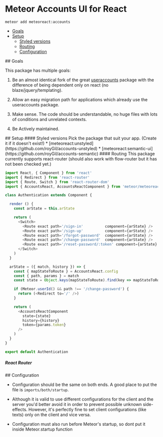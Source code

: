 # **Meteor Accounts UI for React**

`meteor add meteoreact:accounts`

* [Goals](#Goals)
* [Setup](#Setup)
  * [Styled versions](#Styled)
  * [Routing](#Routing)
  * [Configuration](#Configuration)


<a name='Goals' />
## Goals

This package has multiple goals:

1. Be an almost identical fork of the great [useraccounts](https://github.com/meteor-useraccounts/core) package with the difference of being dependent only on react (no blaze/jquery/templating).

2. Allow an easy migration path for applications which already use the useraccounts package.

3. Make sense. The code should be understandable, no huge files with lots of conditions and unrelated contexts.

4. Be Actively maintained.


<a name='Setup' />
## Setup

<a name='Styled' />
#### Styled versions
Pick the package that suit your app. (Create it if it doesn't exist!)
* [meteoreact:unstyled](https://github.com/royGil/accounts-unstyled)
* [meteoreact:semantic-ui](https://github.com/royGil/accounts-semantic)

<a name='Routing' />
#### Routing
This package currently supports react-router (should also work with flow-router but it has not been checked yet.)

```javascript
import React, { Component } from 'react'
import { Redirect } from 'react-router'
import { Route, Switch } from 'react-router-dom'
import { AccountsReact, AccountsReactComponent } from 'meteor/meteoreact:accounts'

class Authentication extends Component {

  render () {
    const arState = this.arState

    return (
      <Switch>
        <Route exact path='/sign-in'          component={arState} />
        <Route exact path='/sign-up'          component={arState} />
        <Route exact path='/forgot-password'  component={arState} />
        <Route exact path='/change-password'  component={arState} />
        <Route exact path='/reset-password/:token' component={arState} />
      </Switch>
    )
  }

  arState = ({ match, history }) => {
    const { mapStateToRoute } = AccountsReact.config
    const { path, params } = match
    const state = Object.keys(mapStateToRoute).find(key => mapStateToRoute[key] === path)

    if (Meteor.userId() && path !== '/change-password') {
      return (<Redirect to='/' />)
    }

    return (
      <AccountsReactComponent
        state={state}
        history={history}
        token={params.token}
      />
    )
  }
}

export default Authentication
```

##### React Router

<a name='Configuration' />
## Configuration

* Configuration should be the same on both ends. A good place to put the file is `imports/both/startup`.

* Although it is valid to use different configurations for the client and the server you'd better avoid it in order to prevent possible unknown side-effects.
However, it's perfectly fine to set client configurations (like texts) only on the client and vice versa.

* Configuration must also run before Meteor's startup, so dont put it inside Meteor.startup function
